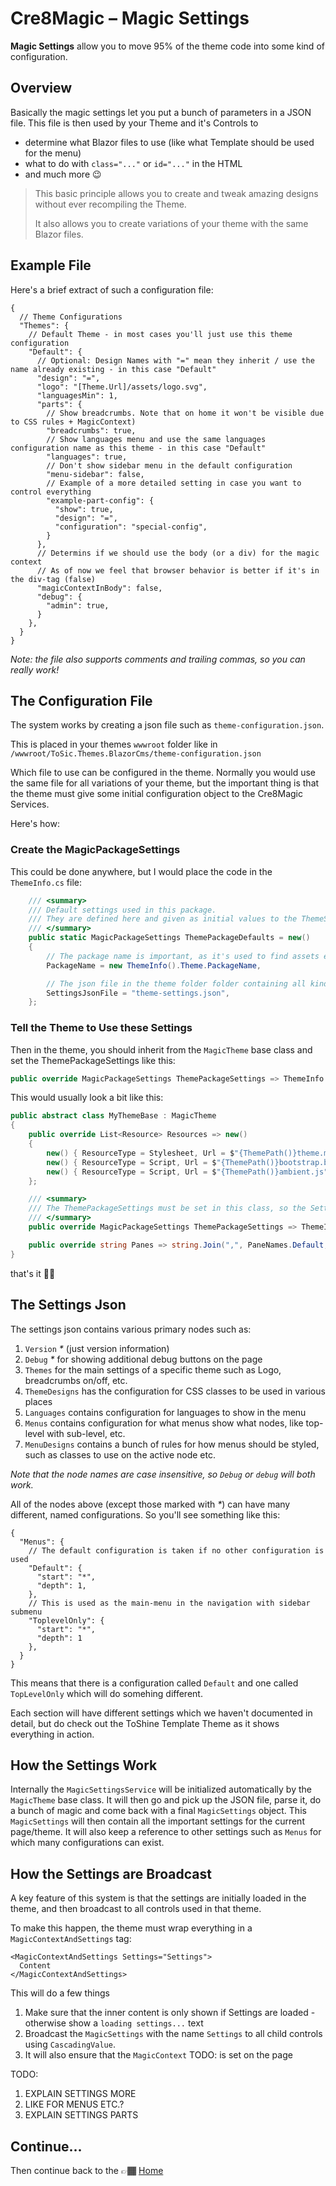 # Cre8Magic – Magic Settings

**Magic Settings** allow you to move 95% of the theme code into some kind of configuration. 

## Overview

Basically the magic settings let you put a bunch of parameters in a JSON file.
This file is then used by your Theme and it's Controls to 

* determine what Blazor files to use (like what Template should be used for the menu)
* what to do with `class="..."` or `id="..."` in the HTML
* and much more 😉

> This basic principle allows you to create and tweak amazing designs
> without ever recompiling the Theme.
> 
> It also allows you to create variations of your theme with the same Blazor files.

## Example File

Here's a brief extract of such a configuration file:

```jsonc
{
  // Theme Configurations
  "Themes": {
    // Default Theme - in most cases you'll just use this theme configuration
    "Default": {
      // Optional: Design Names with "=" mean they inherit / use the name already existing - in this case "Default"
      "design": "=",
      "logo": "[Theme.Url]/assets/logo.svg",
      "languagesMin": 1,
      "parts": {
        // Show breadcrumbs. Note that on home it won't be visible due to CSS rules + MagicContext)
        "breadcrumbs": true,
        // Show languages menu and use the same languages configuration name as this theme - in this case "Default"
        "languages": true,
        // Don't show sidebar menu in the default configuration
        "menu-sidebar": false,
        // Example of a more detailed setting in case you want to control everything
        "example-part-config": {
          "show": true,
          "design": "=",
          "configuration": "special-config",
        }
      },
      // Determins if we should use the body (or a div) for the magic context
      // As of now we feel that browser behavior is better if it's in the div-tag (false)
      "magicContextInBody": false,
      "debug": {
        "admin": true,
      }
    },
  }
}
```

_Note: the file also supports comments and trailing commas, so you can really work!_

## The Configuration File

The system works by creating a json file such as `theme-configuration.json`.

This is placed in your themes `wwwroot` folder like in `/wwwroot/ToSic.Themes.BlazorCms/theme-configuration.json`

Which file to use can be configured in the theme. 
Normally you would use the same file for all variations of your theme, but the important thing is that the theme
must give some initial configuration object to the Cre8Magic Services. 

Here's how:

### Create the MagicPackageSettings

This could be done anywhere, but I would place the code in the `ThemeInfo.cs` file:

```c#
    /// <summary>
    /// Default settings used in this package.
    /// They are defined here and given as initial values to the ThemeSettingsService in the Default Razor file.
    /// </summary>
    public static MagicPackageSettings ThemePackageDefaults = new()
    {
        // The package name is important, as it's used to find assets etc.
        PackageName = new ThemeInfo().Theme.PackageName,

        // The json file in the theme folder folder containing all kinds of settings etc.
        SettingsJsonFile = "theme-settings.json",
    };
```

### Tell the Theme to Use these Settings

Then in the theme, you should inherit from the `MagicTheme` base class and set the ThemePackageSettings like this:

```c#
public override MagicPackageSettings ThemePackageSettings => ThemeInfo.ThemePackageDefaults;
```

This would usually look a bit like this:

```c#
public abstract class MyThemeBase : MagicTheme
{
    public override List<Resource> Resources => new()
    {
        new() { ResourceType = Stylesheet, Url = $"{ThemePath()}theme.min.css" },       // Bootstrap generated with Sass/Webpack
        new() { ResourceType = Script, Url = $"{ThemePath()}bootstrap.bundle.min.js" }, // Bootstrap JS
        new() { ResourceType = Script, Url = $"{ThemePath()}ambient.js", },             // Ambient JS for page Up-button etc.
    };

    /// <summary>
    /// The ThemePackageSettings must be set in this class, so the Settings initializer can pick it up.
    /// </summary>
    public override MagicPackageSettings ThemePackageSettings => ThemeInfo.ThemePackageDefaults;

    public override string Panes => string.Join(",", PaneNames.Default, PaneNameHeader);
}
```

that's it ✌🏽

## The Settings Json

The settings json contains various primary nodes such as:

1. `Version` _*_ (just version information)
1. `Debug` _*_ for showing additional debug buttons on the page
1. `Themes` for the main settings of a specific theme such as Logo, breadcrumbs on/off, etc.
1. `ThemeDesigns` has the configuration for CSS classes to be used in various places
1. `Languages` contains configuration for languages to show in the menu
1. `Menus` contains configuration for what menus show what nodes, like top-level with sub-level, etc.
1. `MenuDesigns` contains a bunch of rules for how menus should be styled, such as classes to use on the active node etc.

_Note that the node names are case insensitive, so `Debug` or `debug` will both work._

All of the nodes above (except those marked with _*_) can have many different, named configurations. 
So you'll see something like this:

```jsonc
{
  "Menus": {
    // The default configuration is taken if no other configuration is used
    "Default": {
      "start": "*",
      "depth": 1,
    },
    // This is used as the main-menu in the navigation with sidebar submenu
    "ToplevelOnly": {
      "start": "*",
      "depth": 1
    },
  }
}
```

This means that there is a configuration called `Default` and one called `TopLevelOnly` which will do somehing different. 

Each section will have different settings which we haven't documented in detail, 
but do check out the ToShine Template Theme as it shows everything in action. 

## How the Settings Work

Internally the `MagicSettingsService` will be initialized automatically by the `MagicTheme` base class. 
It will then go and pick up the JSON file, parse it, do a bunch of magic and come back with a final `MagicSettings` object.
This `MagicSettings` will then contain all the important settings for the current page/theme.
It will also keep a reference to other settings such as `Menus` for which many configurations can exist. 

## How the Settings are Broadcast

A key feature of this system is that the settings are initially loaded in the theme, 
and then broadcast to all controls used in that theme. 

To make this happen, the theme must wrap everything in a `MagicContextAndSettings` tag:

```razor
<MagicContextAndSettings Settings="Settings">
  Content
</MagicContextAndSettings>
```

This will do a few things

1. Make sure that the inner content is only shown if Settings are loaded - otherwise show a `loading settings...` text
1. Broadcast the `MagicSettings` with the name `Settings` to all child controls using `CascadingValue`.
1. It will also ensure that the `MagicContext` TODO: is set on the page

TODO:
1. EXPLAIN SETTINGS MORE
1. LIKE FOR MENUS ETC.?
1. EXPLAIN SETTINGS PARTS

## Continue...

Then continue back to the 👉🏾 [Home](../readme.md)